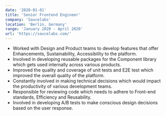 ```yaml
---
date: '2020-01-01'
title: 'Senior Frontend Engineer'
company: 'Saucelabs'
location: 'Berlin, Germany'
range: 'January 2020 - April 2020'
url: 'https://saucelabs.com/'
---
```


- Worked with Design and Product teams to develop features that offer Enhancements, Sustainability, Accessibility to the platform.
- Involved in developing reusable packages for the Component library which gets used internally across various products.
- Improved the quality and coverage of unit tests and E2E test which improved the overall quality of the platform.
- Constantly involved in making technical decisions which would impact the productivity of various development teams.
- Responsible for reviewing code which needs to adhere to Front-end standards, Efficiency and Reusability.
- Involved in developing A/B tests to make conscious design decisions based on the user response.
